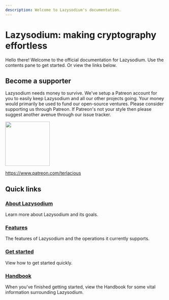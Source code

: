 ```yaml
---
description: Welcome to Lazysodium's documentation.
---
```


# Lazysodium: making cryptography effortless

Hello there! Welcome to the official documentation for Lazysodium. Use the contents pane to get started. Or view the links below.

## Become a supporter

Lazysodium needs money to survive. We've setup a Patreon account for you to easily keep Lazysodium and all our other projects going. Your money would primarily be used to fund our open-source ventures. Please consider supporting us through Patreon. If Patreon's not your style then please suggest another avenue through our issue tracker.

<a href="https://www.patreon.com/terlacious"><img src="https://filedn.com/lssh2fV92SE8dRT5CWJvvSy/patron_button.png" width="140" /></a>

https://www.patreon.com/terlacious 

## Quick links

### [About Lazysodium](home.md)

Learn more about Lazysodium and its goals.

### [Features](features.md)

The features of Lazysodium and the operations it currently supports.

### [Get started](getting-started.md)

View how to get started quickly.

### [Handbook](handbook.md)

When you've finished getting started, view the Handbook for some vital information surrounding Lazysodium.

